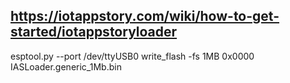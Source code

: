 ## https://iotappstory.com/wiki/how-to-get-started/iotappstoryloader


esptool.py --port /dev/ttyUSB0 write_flash -fs 1MB 0x0000  IASLoader.generic_1Mb.bin


